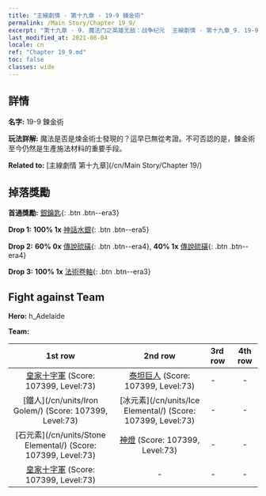 ```yaml
---
title: "主線劇情 - 第十九章 - 19-9 鍊金術"
permalink: /Main Story/Chapter 19_9/
excerpt: "第十九章 - 9. 魔法门之英雄无敌：战争纪元  主線劇情 - 第十九章_9. 19-9 鍊金術"
last_modified_at: 2021-08-04
locale: cn
ref: "Chapter 19_9.md"
toc: false
classes: wide
---
```


## 詳情

 **名字:** 19-9 鍊金術

 **玩法詳解:** 魔法是否是煉金術士發現的？這早已無從考證。不可否認的是，鍊金術至今仍然是生產施法材料的重要手段。

 **Related to:** [主線劇情 第十九章](/cn/Main Story/Chapter 19/)

## 掉落獎勵

 **首通獎勵:** [銀鑰匙](/cn/Items/con_693/){: .btn .btn--era3}

 **Drop 1:** **100% 1x** [神話水銀](/cn/Items/mat_63/){: .btn .btn--era5}

 **Drop 2:** **60% 0x** [傳說硫磺](/cn/Items/mat_57/){: .btn .btn--era4}, **40% 1x** [傳說硫磺](/cn/Items/mat_57/){: .btn .btn--era4}

 **Drop 3:** **100% 1x** [法術卷軸](/cn/Items/con_694/){: .btn .btn--era3}


## Fight against Team
 **Hero:** h_Adelaide

 **Team:**


  | 1st row | 2nd row | 3rd row | 4th row |
  |:----:|:----:|:----|:----:|
  | [皇家十字軍](/cn/units/Swordsman/) (Score: 107399, Level:73)  | [泰坦巨人](/cn/units/Giant/) (Score: 107399, Level:73)  | - | - |
  | [鐵人](/cn/units/Iron Golem/) (Score: 107399, Level:73)  | [冰元素](/cn/units/Ice Elemental/) (Score: 107399, Level:73)  | - | - |
  | [石元素](/cn/units/Stone Elemental/) (Score: 107399, Level:73)  | [神燈](/cn/units/Genie/) (Score: 107399, Level:73)  | - | - |
  | [皇家十字軍](/cn/units/Swordsman/) (Score: 107399, Level:73)  | - | - | - |


